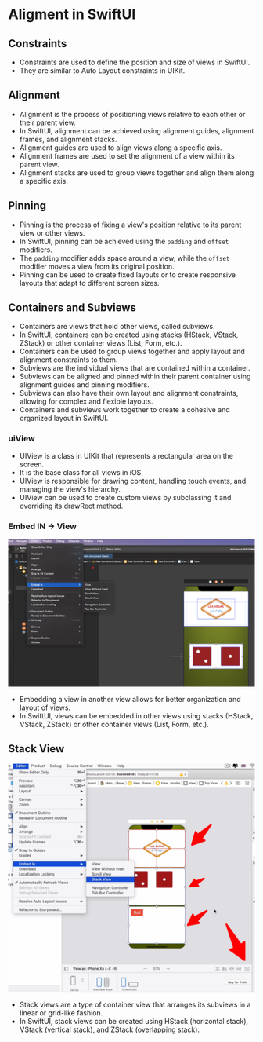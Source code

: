 # Aligment in SwiftUI

## Constraints
- Constraints are used to define the position and size of views in SwiftUI.
- They are similar to Auto Layout constraints in UIKit.

## Alignment
- Alignment is the process of positioning views relative to each other or their parent view.
- In SwiftUI, alignment can be achieved using alignment guides, alignment frames, and alignment stacks.
- Alignment guides are used to align views along a specific axis.
- Alignment frames are used to set the alignment of a view within its parent view.
- Alignment stacks are used to group views together and align them along a specific axis.

## Pinning

- Pinning is the process of fixing a view's position relative to its parent view or other views.
- In SwiftUI, pinning can be achieved using the `padding` and `offset` modifiers.
- The `padding` modifier adds space around a view, while the `offset` modifier moves a view from its original position.
- Pinning can be used to create fixed layouts or to create responsive layouts that adapt to different screen sizes.

## Containers and Subviews
- Containers are views that hold other views, called subviews.
- In SwiftUI, containers can be created using stacks (HStack, VStack, ZStack) or other container views (List, Form, etc.).
- Containers can be used to group views together and apply layout and alignment constraints to them.
- Subviews are the individual views that are contained within a container.
- Subviews can be aligned and pinned within their parent container using alignment guides and pinning modifiers.
- Subviews can also have their own layout and alignment constraints, allowing for complex and flexible layouts.
- Containers and subviews work together to create a cohesive and organized layout in SwiftUI.

### uiView
- UIView is a class in UIKit that represents a rectangular area on the screen.
- It is the base class for all views in iOS.
- UIView is responsible for drawing content, handling touch events, and managing the view's hierarchy.
- UIView can be used to create custom views by subclassing it and overriding its drawRect method.

### Embed IN -> View

![EmbedIN](./Img/EmbedIN.png)
- Embedding a view in another view allows for better organization and layout of views.
- In SwiftUI, views can be embedded in other views using stacks (HStack, VStack, ZStack) or other container views (List, Form, etc.).

## Stack View

![StackView](./Img/StackView.png)

- Stack views are a type of container view that arranges its subviews in a linear or grid-like fashion.
- In SwiftUI, stack views can be created using HStack (horizontal stack), VStack (vertical stack), and ZStack (overlapping stack).
